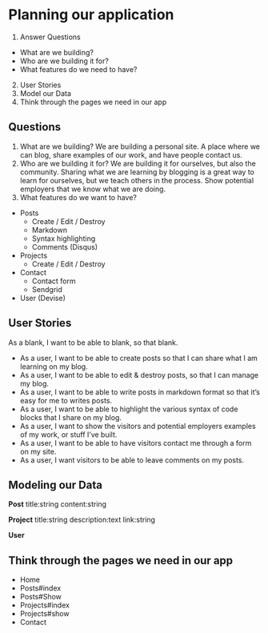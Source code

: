 # Planning our application
1. Answer Questions
  - What are we building?
  - Who are we building it for?
  - What features do we need to have?
2. User Stories
3. Model our Data
4. Think through the pages we need in our app

## Questions

1. What are we building? We are building a personal site. A place where we can blog, share examples of our work, and have people contact us.
2. Who are we building it for? We are building it for ourselves, but also the community. Sharing what we are learning by blogging is a great way to learn for ourselves, but we teach others in the process. Show potential employers that we know what we are doing.
3. What features do we want to have?
  - Posts
    - Create / Edit / Destroy
    - Markdown
    - Syntax highlighting
    - Comments (Disqus)
  - Projects
    - Create / Edit / Destroy
  - Contact
    - Contact form
    - Sendgrid
  - User (Devise)

## User Stories
As a blank, I want to be able to blank, so that blank.
- As a user, I want to be able to create posts so that I can share what I am learning on my blog.
- As a user, I want to be able to edit & destroy posts, so that I can manage my blog.
- As a user, I want to be able to write posts in markdown format so that it’s easy for me to writes posts.
- As a user, I want to be able to highlight the various syntax of code blocks that I share on my blog.
- As a user, I want to show the visitors and potential employers examples of my work, or stuff I’ve built.
- As a user, I want to be able to have visitors contact me through a form on my site.
- As a user, I want visitors to be able to leave comments on my posts.

## Modeling our Data

**Post**
  title:string
  content:string

**Project**
  title:string
  description:text
  link:string

**User**

## Think through the pages we need in our app

- Home
- Posts#index
- Posts#Show
- Projects#index
- Projects#show
- Contact